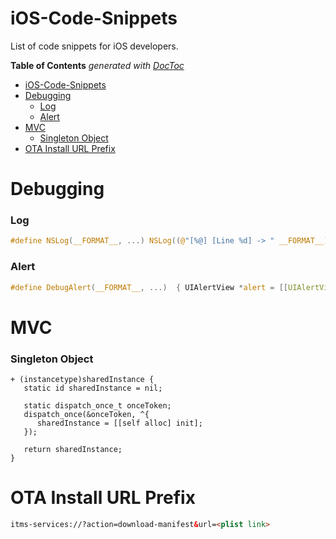 # iOS-Code-Snippets

List of code snippets for iOS developers.

<!-- START doctoc generated TOC please keep comment here to allow auto update -->
<!-- DON'T EDIT THIS SECTION, INSTEAD RE-RUN doctoc TO UPDATE -->
**Table of Contents**  *generated with [DocToc](http://doctoc.herokuapp.com/)*

- [iOS-Code-Snippets](#ios-code-snippets)
- [Debugging](#debugging)
    - [Log](#log)
    - [Alert](#alert)
- [MVC](#mvc)
    - [Singleton Object](#singleton-object)
- [OTA Install URL Prefix](#ota-install-url-prefix)

<!-- END doctoc generated TOC please keep comment here to allow auto update -->

# Debugging
### Log
```c
#define NSLog(__FORMAT__, ...) NSLog((@"[%@] [Line %d] -> " __FORMAT__), [[NSString stringWithUTF8String:__FILE__] lastPathComponent] , __LINE__, ##__VA_ARGS__)
```

### Alert
```c
#define DebugAlert(__FORMAT__, ...)  { UIAlertView *alert = [[UIAlertView alloc] initWithTitle:[NSString stringWithFormat:@"Debug Message"] message:[NSString stringWithFormat:@"[%@] \n [Line %d] \n" __FORMAT__, [[NSString stringWithUTF8String:__FILE__] lastPathComponent], __LINE__, ##__VA_ARGS__]  delegate:nil cancelButtonTitle:@"Dismiss" otherButtonTitles:nil]; dispatch_async(dispatch_get_main_queue(), ^{ [alert show]; }); }
```

# MVC

### Singleton Object
```objc
+ (instancetype)sharedInstance {
   static id sharedInstance = nil;

   static dispatch_once_t onceToken;
   dispatch_once(&onceToken, ^{
      sharedInstance = [[self alloc] init];
   });

   return sharedInstance;
}
```

# OTA Install URL Prefix
```html
itms-services://?action=download-manifest&url=<plist link>
```
